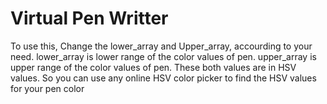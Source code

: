 # Virtual Pen Writter 
To use this, Change the lower_array and Upper_array, accourding to your need.
lower_array is lower range of the color values of pen. 
upper_array is upper range of the color values of pen. 
These both values are in HSV values. So you can use any online HSV color picker to find the HSV values for your pen color